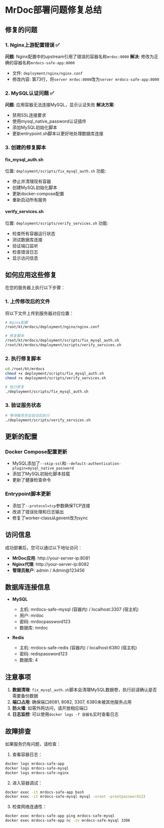 # MrDoc部署问题修复总结

## 修复的问题

### 1. Nginx上游配置错误 ✅
**问题**: Nginx配置中的upstream引用了错误的容器名称`mrdoc:8000`
**解决**: 修改为正确的容器名称`mrdocs-safe-app:8000`
- 文件: `deployment/nginx/nginx.conf`
- 修改内容: 第73行，将`server mrdoc:8000`改为`server mrdocs-safe-app:8000`

### 2. MySQL认证问题 ✅
**问题**: 应用容器无法连接MySQL，显示认证失败
**解决方案**:
- 禁用SSL连接要求
- 使用mysql_native_password认证插件
- 添加MySQL初始化脚本
- 更新entrypoint.sh脚本以更好地处理数据库连接

### 3. 创建的修复脚本

#### fix_mysql_auth.sh
位置: `deployment/scripts/fix_mysql_auth.sh`
功能:
- 停止并清理现有容器
- 创建MySQL初始化脚本
- 更新docker-compose配置
- 重新启动所有服务

#### verify_services.sh
位置: `deployment/scripts/verify_services.sh`
功能:
- 检查所有容器运行状态
- 测试数据库连接
- 验证端口监听
- 检查错误日志
- 显示访问信息

## 如何应用这些修复

在您的服务器上执行以下步骤：

### 1. 上传修改后的文件

将以下文件上传到服务器对应位置：
```bash
# Nginx配置
/root/kt/mrdocs/deployment/nginx/nginx.conf

# 修复脚本
/root/kt/mrdocs/deployment/scripts/fix_mysql_auth.sh
/root/kt/mrdocs/deployment/scripts/verify_services.sh
```

### 2. 执行修复脚本

```bash
cd /root/kt/mrdocs
chmod +x deployment/scripts/fix_mysql_auth.sh
chmod +x deployment/scripts/verify_services.sh

# 执行修复
./deployment/scripts/fix_mysql_auth.sh
```

### 3. 验证服务状态

```bash
# 等待服务完全启动后执行
./deployment/scripts/verify_services.sh
```

## 更新的配置

### Docker Compose配置更新
- MySQL添加了`--skip-ssl`和`--default-authentication-plugin=mysql_native_password`
- 添加了MySQL初始化脚本挂载
- 更新了健康检查命令

### Entrypoint脚本更新
- 添加了`--protocol=tcp`参数确保TCP连接
- 改进了错误处理和日志输出
- 修复了worker-class从gevent改为sync

## 访问信息

成功部署后，您可以通过以下地址访问：

- **MrDoc应用**: http://your-server-ip:8081
- **Nginx代理**: http://your-server-ip:8082
- **管理员账户**: admin / Admin@123456

## 数据库连接信息

- **MySQL**
  - 主机: mrdocs-safe-mysql (容器内) / localhost:3307 (宿主机)
  - 用户: mrdoc
  - 密码: mrdocpassword123
  - 数据库: mrdoc

- **Redis**
  - 主机: mrdocs-safe-redis (容器内) / localhost:6380 (宿主机)
  - 密码: redispassword123
  - 数据库: 4

## 注意事项

1. **数据清理**: `fix_mysql_auth.sh`脚本会清理MySQL数据卷，执行前请确认是否需要备份数据
2. **端口占用**: 确保端口8081, 8082, 3307, 6380未被其他服务占用
3. **防火墙**: 如需外网访问，请开放相应端口
4. **日志监控**: 可以使用`docker logs -f 容器名`实时查看日志

## 故障排查

如果服务仍有问题，请检查：

1. 查看容器日志：
```bash
docker logs mrdocs-safe-app
docker logs mrdocs-safe-mysql
docker logs mrdocs-safe-nginx
```

2. 进入容器调试：
```bash
docker exec -it mrdocs-safe-app bash
docker exec -it mrdocs-safe-mysql mysql -uroot -prootpassword123
```

3. 检查网络连通性：
```bash
docker exec mrdocs-safe-app ping mrdocs-safe-mysql
docker exec mrdocs-safe-app nc -zv mrdocs-safe-mysql 3306
```